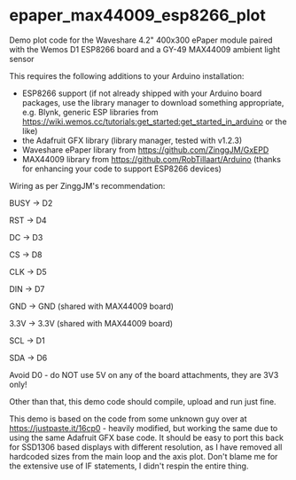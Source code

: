 # epaper_max44009_esp8266_plot
Demo plot code for the Waveshare 4.2" 400x300 ePaper module paired with the Wemos D1 ESP8266 board and a GY-49 MAX44009 ambient light sensor


This requires the following additions to your Arduino installation:
* ESP8266 support (if not already shipped with your Arduino board packages, use the library manager to download something appropriate, e.g. Blynk, generic ESP libraries from https://wiki.wemos.cc/tutorials:get_started:get_started_in_arduino or the like)
* the Adafruit GFX library (library manager, tested with v1.2.3)
* Waveshare ePaper library from https://github.com/ZinggJM/GxEPD 
* MAX44009 library from https://github.com/RobTillaart/Arduino (thanks for enhancing your code to support ESP8266 devices)


Wiring as per ZinggJM's recommendation:

BUSY -> D2

RST -> D4

DC -> D3

CS -> D8

CLK -> D5

DIN -> D7

GND -> GND (shared with MAX44009 board)

3.3V -> 3.3V (shared with MAX44009 board)

SCL -> D1

SDA -> D6



Avoid D0 - do NOT use 5V on any of the board attachments, they are 3V3 only!

Other than that, this demo code should compile, upload and run just fine.

This demo is based on the code from some unknown guy over at https://justpaste.it/16cp0 - heavily modified, but working the same due to using the same Adafruit GFX base code. It should be easy to port this back for SSD1306 based displays with different resolution, as I have removed all hardcoded sizes from the main loop and the axis plot. Don't blame me for the extensive use of IF statements, I didn't respin the entire thing.
